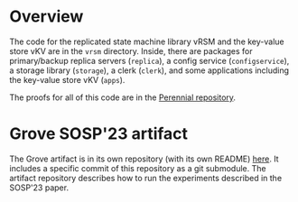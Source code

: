 # Overview
The code for the replicated state machine library vRSM and the key-value store
vKV are in the `vrsm` directory. Inside, there are packages for
primary/backup replica servers (`replica`), a config service (`configservice`), a
storage library (`storage`), a clerk (`clerk`), and some applications
including the key-value store vKV (`apps`).

The proofs for all of this code are in the [Perennial
repository](https://github.com/mit-pdos/perennial/tree/master/src/program_proof/simplepb).

# Grove SOSP'23 artifact

The Grove artifact is in its own repository (with its own README)
[here](https://github.com/mit-pdos/grove-artifact). It includes a specific
commit of this repository as a git submodule. The artifact repository describes
how to run the experiments described in the SOSP'23 paper.
